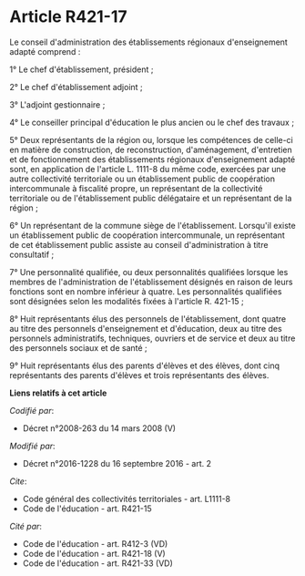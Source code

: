 # Article R421-17

Le conseil d'administration des établissements régionaux d'enseignement adapté comprend : 

1° Le chef d'établissement, président ; 

2° Le chef d'établissement adjoint ; 

3° L'adjoint gestionnaire ; 

4° Le conseiller principal d'éducation le plus ancien ou le chef des travaux ; 

5° Deux représentants de la région ou, lorsque les compétences de celle-ci en matière de construction, de reconstruction,
d'aménagement, d'entretien et de fonctionnement des établissements régionaux d'enseignement adapté sont, en application de
l'article L. 1111-8 du même code, exercées par une autre collectivité territoriale ou un établissement public de coopération
intercommunale à fiscalité propre, un représentant de la collectivité territoriale ou de l'établissement public délégataire
et un représentant de la région ; 

6° Un représentant de la commune siège de l'établissement. Lorsqu'il existe un établissement public de coopération
intercommunale, un représentant de cet établissement public assiste au conseil d'administration à titre consultatif ; 

7° Une personnalité qualifiée, ou deux personnalités qualifiées lorsque les membres de l'administration de l'établissement
désignés en raison de leurs fonctions sont en nombre inférieur à quatre. Les personnalités qualifiées sont désignées selon
les modalités fixées à l'article R. 421-15 ; 

8° Huit représentants élus des personnels de l'établissement, dont quatre au titre des personnels d'enseignement et
d'éducation, deux au titre des personnels administratifs, techniques, ouvriers et de service et deux au titre des personnels
sociaux et de santé ; 

9° Huit représentants élus des parents d'élèves et des élèves, dont cinq représentants des parents d'élèves et trois
représentants des élèves.

**Liens relatifs à cet article**

_Codifié par_:

  - Décret n°2008-263 du 14 mars 2008 (V)

_Modifié par_:

  - Décret n°2016-1228 du 16 septembre 2016 - art. 2

_Cite_:

  - Code général des collectivités territoriales - art. L1111-8
  - Code de l'éducation - art. R421-15

_Cité par_:

  - Code de l'éducation - art. R412-3 (VD)
  - Code de l'éducation - art. R421-18 (V)
  - Code de l'éducation - art. R421-33 (VD)
